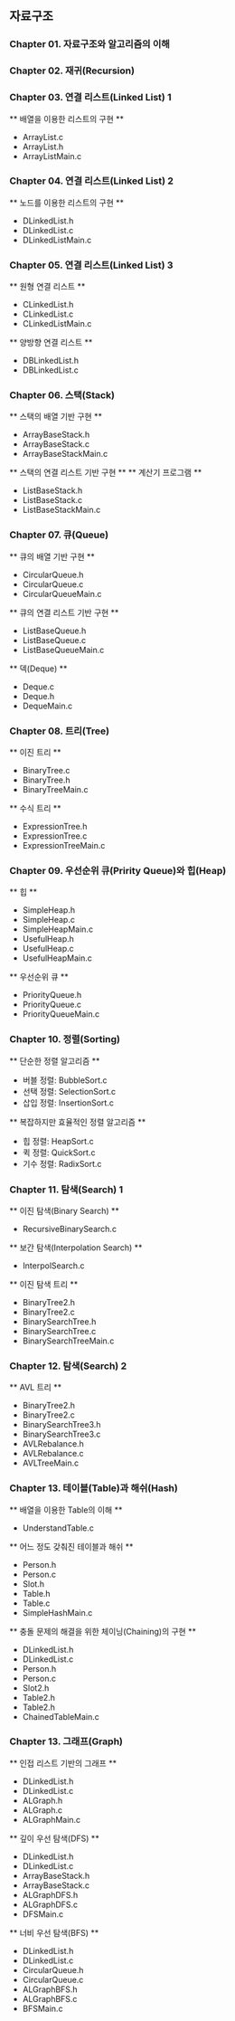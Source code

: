 ## 자료구조

### Chapter 01. 자료구조와 알고리즘의 이해

### Chapter 02. 재귀(Recursion)

### Chapter 03. 연결 리스트(Linked List) 1

** 배열을 이용한 리스트의 구현 **
- ArrayList.c
- ArrayList.h
- ArrayListMain.c

### Chapter 04. 연결 리스트(Linked List) 2

** 노드를 이용한 리스트의 구현 **
- DLinkedList.h
- DLinkedList.c
- DLinkedListMain.c

### Chapter 05. 연결 리스트(Linked List) 3

** 원형 연결 리스트 **
- CLinkedList.h
- CLinkedList.c
- CLinkedListMain.c

** 양방향 연결 리스트 **
- DBLinkedList.h
- DBLinkedList.c

### Chapter 06. 스택(Stack)

** 스택의 배열 기반 구현 **
- ArrayBaseStack.h
- ArrayBaseStack.c
- ArrayBaseStackMain.c

** 스택의 연결 리스트 기반 구현 **
** 계산기 프로그램 **
- ListBaseStack.h
- ListBaseStack.c
- ListBaseStackMain.c

### Chapter 07. 큐(Queue)

** 큐의 배열 기반 구현 **
- CircularQueue.h
- CircularQueue.c
- CircularQueueMain.c

** 큐의 연결 리스트 기반 구현 **
- ListBaseQueue.h
- ListBaseQueue.c
- ListBaseQueueMain.c

** 덱(Deque) **
- Deque.c
- Deque.h
- DequeMain.c

### Chapter 08. 트리(Tree)

** 이진 트리 **
- BinaryTree.c
- BinaryTree.h
- BinaryTreeMain.c

** 수식 트리 **
- ExpressionTree.h
- ExpressionTree.c
- ExpressionTreeMain.c

### Chapter 09. 우선순위 큐(Pririty Queue)와 힙(Heap)

** 힙 **
- SimpleHeap.h
- SimpleHeap.c
- SimpleHeapMain.c
- UsefulHeap.h
- UsefulHeap.c
- UsefulHeapMain.c

** 우선순위 큐 **
- PriorityQueue.h
- PriorityQueue.c
- PriorityQueueMain.c

### Chapter 10. 정렬(Sorting)

** 단순한 정렬 알고리즘 **
- 버블 정렬: BubbleSort.c
- 선택 정렬: SelectionSort.c
- 삽입 정렬: InsertionSort.c

** 복잡하지만 효율적인 정렬 알고리즘 **
- 힙 정렬: HeapSort.c
- 퀵 정렬: QuickSort.c
- 기수 정렬: RadixSort.c

### Chapter 11. 탐색(Search) 1

** 이진 탐색(Binary Search) **
- RecursiveBinarySearch.c

** 보간 탐색(Interpolation Search) **
- InterpolSearch.c

** 이진 탐색 트리 **
- BinaryTree2.h
- BinaryTree2.c
- BinarySearchTree.h
- BinarySearchTree.c
- BinarySearchTreeMain.c

### Chapter 12. 탐색(Search) 2

** AVL 트리 **
- BinaryTree2.h
- BinaryTree2.c
- BinarySearchTree3.h
- BinarySearchTree3.c
- AVLRebalance.h
- AVLRebalance.c
- AVLTreeMain.c

### Chapter 13. 테이블(Table)과 해쉬(Hash)

** 배열을 이용한 Table의 이해 **
- UnderstandTable.c

** 어느 정도 갖춰진 테이블과 해쉬 **
- Person.h
- Person.c
- Slot.h
- Table.h
- Table.c
- SimpleHashMain.c

** 충돌 문제의 해결을 위한 체이닝(Chaining)의 구현 **
- DLinkedList.h
- DLinkedList.c
- Person.h
- Person.c
- Slot2.h
- Table2.h
- Table2.h
- ChainedTableMain.c

### Chapter 13. 그래프(Graph)

** 인접 리스트 기반의 그래프 **
- DLinkedList.h
- DLinkedList.c
- ALGraph.h
- ALGraph.c
- ALGraphMain.c

** 깊이 우선 탐색(DFS) **
- DLinkedList.h
- DLinkedList.c
- ArrayBaseStack.h
- ArrayBaseStack.c
- ALGraphDFS.h
- ALGraphDFS.c
- DFSMain.c

** 너비 우선 탐색(BFS) **
- DLinkedList.h
- DLinkedList.c
- CircularQueue.h
- CircularQueue.c
- ALGraphBFS.h
- ALGraphBFS.c
- BFSMain.c

